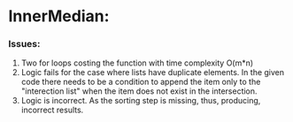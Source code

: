 # InnerMedian:

### Issues:

1) Two for loops costing the function with time complexity O(m*n)
2) Logic fails for the case where lists have duplicate elements. In the given
   code there needs to be a condition to append the item only to the
   "interection list" when the item does not exist in the intersection.
3) Logic is incorrect. As the sorting step is missing, thus, producing,
   incorrect results.
